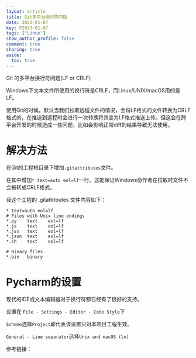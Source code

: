 ```yaml
---
layout: article
title: Git多平台换行符问题
date: 2023-01-07
key: P2023-01-07
tags: ["Linux"]
show_author_profile: false
comment: true
sharing: true
aside:
  toc: true
---
```


Git 的多平台换行符问题(LF or CRLF)

<!--more-->

Windows下文本文件所使用的换行符是CRLF，而Linux/UNIX/macOS用的是LF。

使用Git的时候，默认当我们拉取远程文件的情况，会将LF格式的文件转换为CRLF格式的，在推送到远程时会进行一次转换将其变为LF格式推送上传。但这会在跨平台开发的时候造成一些问题，比如会影响正常diff的结果导致无法使用。

# 解决方法

在Git的工程根目录下增加`.gitattributes`文件。

在其中增加`* text=auto eol=lf`一行。这能保证Windows协作者在拉取时文件不会被转成CRLF格式。

我这个工程的 .gitattributes 文件内容如下：

```
* text=auto eol=lf
# Files with Unix line endings
*.py    text    eol=lf
*.js    text    eol=lf
*.jsx   text    eol=lf
*.json  text    eol=lf
*.sh    text    eol=lf

# Binary files
*.bin	binary
```

# Pycharm的设置

现代的IDE或文本编辑器对于换行符都已经有了很好的支持。

设置在 `File - Settings - Editor - Code Style`下

`Scheme`选择`Project`即代表该设置只对本项目工程生效。

`General - Line separator`选择`Unix and macOS (\n)`

参考链接：

> [Windows下前端开发使用prettier保证以LF结尾]: https://liuwenzhuang.github.io/2020/04/15/prettier-git-eof.html
> [Git 多平台换行符问题(LF or CRLF)]: https://kuanghy.github.io/2017/03/19/git-lf-or-crlf
